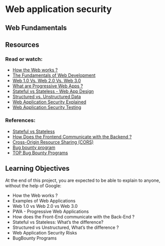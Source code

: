 # Web application security

## Web Fundamentals

## Resources

### Read or watch:

- [How the Web works ?](https://intranet.hbtn.io/rltoken/Z9uTylg362hr9IKe3L8JbQ)
- [The Fundamentals of Web Development](https://intranet.hbtn.io/rltoken/6OLoQgFZNTwz9e5qIaZvKw)
- [Web 1.0 Vs. Web 2.0 Vs. Web 3.0](https://intranet.hbtn.io/rltoken/8FT0jFP6RBVXhbbcgBiYTg)
- [What are Progressive Web Apps ?](https://intranet.hbtn.io/rltoken/L0uho8TX-shQ6Qx2_f-XSw)
- [Stateful vs Stateless - Web App Design](https://intranet.hbtn.io/rltoken/dcQ8i_tcuHogZqgDQx2yxA)
- [Structured vs. Unstructured Data](https://intranet.hbtn.io/rltoken/k5Gf_sWWeJLMOkCEo1NXVA)
- [Web Application Security Explained](https://intranet.hbtn.io/rltoken/-jaG7xWb_Cj1eWBqLMh09A)
- [Web Application Security Testing](https://intranet.hbtn.io/rltoken/2qe7lybxaRdAheNCU4qgfw)

### References:

- [Stateful vs Stateless](https://intranet.hbtn.io/rltoken/5ehapwBBmhdlZk9D3D27qQ)
- [How Does the Frontend Communicate with the Backend ?](https://intranet.hbtn.io/rltoken/xhdqZVTSLITndZA8V48Wdw)
- [Cross-Origin Resource Sharing (CORS)](https://intranet.hbtn.io/rltoken/No4mMmS7vi0ChZl_zRfDhg)
- [Bug bounty program](https://intranet.hbtn.io/rltoken/vEiLOnxylbUQW7LQu2NIlw)
- [TOP Bug Bounty Programs](https://intranet.hbtn.io/rltoken/NnWbxiK6wkc0Sbea7z_-gg)

## Learning Objectives

At the end of this project, you are expected to be able to explain to anyone, without the help of Google:

- How the Web works ?
- Examples of Web Applications
- Web 1.0 vs Web 2.0 vs Web 3.0
- PWA - Progressive Web Applications
- How does the Front-End communicate with the Back-End ?
- Stateful vs Stateless: What’s the difference?
- Structured vs Unstructured, What’s the difference ?
- Web Application Security Risks
- BugBounty Programs
